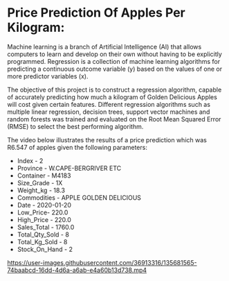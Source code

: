# Price Prediction Of Apples Per Kilogram:
Machine learning is a branch of Artificial Intelligence (AI) that allows computers to learn and develop on their own without having to be explicitly programmed. Regression is a collection of machine learning algorithms for predicting a continuous outcome variable (y) based on the values of one or more predictor variables (x).

The objective of this project is to construct a regression algorithm, capable of accurately predicting how much a kilogram of Golden Delicious Apples will cost given certain features. Different regression algorithms such as multiple linear regression, decision trees, support vector machines and random forests was trained and evaluated on the Root Mean Squared Error (RMSE) to select the best performing algorithm.

The video below illustrates the results of a price prediction which was R6.547 of apples given the following parameters: 
- Index - 2
- Province - W.CAPE-BERGRIVER ETC
- Container - M4183
- Size_Grade - 1X 
- Weight_kg - 18.3
- Commodities - APPLE GOLDEN DELICIOUS
- Date - 2020-01-20
- Low_Price- 220.0
- High_Price - 220.0
- Sales_Total - 1760.0
- Total_Qty_Sold - 8
- Total_Kg_Sold - 8
- Stock_On_Hand - 2

https://user-images.githubusercontent.com/36913316/135681565-74baabcd-16dd-4d6a-a6ab-e4a60b13d738.mp4
